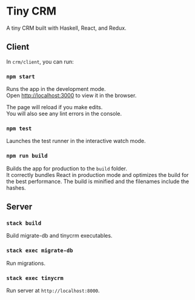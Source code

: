 # Tiny CRM

A tiny CRM built with Haskell, React, and Redux.

## Client
In `crm/client`, you can run:

### `npm start`
Runs the app in the development mode.<br>
Open [http://localhost:3000](http://localhost:3000) to view it in the browser.

The page will reload if you make edits.<br>
You will also see any lint errors in the console.

### `npm test`
Launches the test runner in the interactive watch mode.<br>

### `npm run build`
Builds the app for production to the `build` folder.<br>
It correctly bundles React in production mode and optimizes the build for the best performance.
The build is minified and the filenames include the hashes.<br>

## Server

### `stack build`
Build migrate-db and tinycrm executables.

### `stack exec migrate-db`
Run migrations.

### `stack exec tinycrm`
Run server at `http://localhost:8000`.
